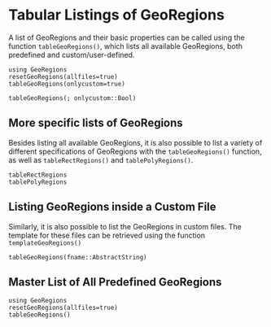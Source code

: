# Tabular Listings of GeoRegions

A list of GeoRegions and their basic properties can be called using the function `tableGeoRegions()`, which lists all available GeoRegions, both predefined and custom/user-defined.

```@repl
using GeoRegions
resetGeoRegions(allfiles=true)
tableGeoRegions(onlycustom=true)
```

```@docs
tableGeoRegions(; onlycustom::Bool)
```

## More specific lists of GeoRegions

Besides listing all available GeoRegions, it is also possible to list a variety of different specifications of GeoRegions with the `tableGeoRegions()` function, as well as `tableRectRegions()` and `tablePolyRegions()`.

```@docs
tableRectRegions
tablePolyRegions
```

## Listing GeoRegions inside a Custom File

Similarly, it is also possible to list the GeoRegions in custom files. The template for these files can be retrieved using the function `templateGeoRegions()`

```@docs
tableGeoRegions(fname::AbstractString)
```

## Master List of All Predefined GeoRegions
```@repl
using GeoRegions
resetGeoRegions(allfiles=true)
tableGeoRegions()
```